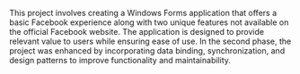 This project involves creating a Windows Forms application that offers a basic Facebook experience along with two unique features not available on the official Facebook website. The application is designed to provide relevant value to users while ensuring ease of use. In the second phase, the project was enhanced by incorporating data binding, synchronization, and design patterns to improve functionality and maintainability.
